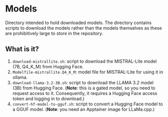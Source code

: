 # Models

Directory intended to hold downloaded models. The directory contains scripts to
download the models rather than the models themselves as these are
prohibitively large to store in the repository.


## What is it?

1. `download-mistrallite.sh`: script to download the MISTRAL-Lite model (7B,
   Q4_K_M) from Hugging Face.
1. `Modelfile-mistrallite.Q4_K_M`: model file for MISTRAL-Lite for using it in
   ollama.
1. `download-llama-3.2-3B.sh`: script to download the LLAMA 3.2 model (3B) from
   Hugging Face. (**Note**: this is a gated model, so you need to request
   access to it.  Consequently, it requires a Hugging Face access token and
   logging in to download.)
1. `convert-hf-model-to-gguf.sh`: script to convert a Hugging Face model to a
   GGUF model.  (**Note**: you need an Apptainer image for LLaMa.cpp.)
